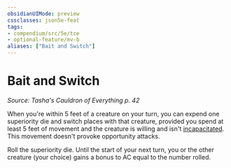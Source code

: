 ```yaml
---
obsidianUIMode: preview
cssclasses: json5e-feat
tags:
- compendium/src/5e/tce
- optional-feature/mv-b
aliases: ["Bait and Switch"]
---
```

# Bait and Switch
*Source: Tasha's Cauldron of Everything p. 42*  

When you're within 5 feet of a creature on your turn, you can expend one superiority die and switch places with that creature, provided you spend at least 5 feet of movement and the creature is willing and isn't [incapacitated](/Systems/5e/rules/conditions.md#incapacitated). This movement doesn't provoke opportunity attacks.

Roll the superiority die. Until the start of your next turn, you or the other creature (your choice) gains a bonus to AC equal to the number rolled.
